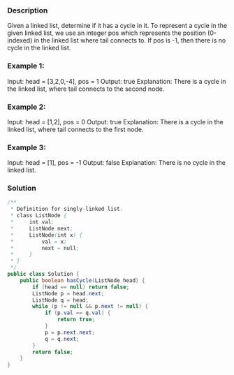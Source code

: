 

### Description
Given a linked list, determine if it has a cycle in it.
To represent a cycle in the given linked list, we use an integer pos which represents the position (0-indexed) in the linked list where tail connects to. If pos is -1, then there is no cycle in the linked list.

 

### Example 1:

Input: head = [3,2,0,-4], pos = 1
Output: true
Explanation: There is a cycle in the linked list, where tail connects to the second node.


### Example 2:

Input: head = [1,2], pos = 0
Output: true
Explanation: There is a cycle in the linked list, where tail connects to the first node.

### Example 3:

Input: head = [1], pos = -1
Output: false
Explanation: There is no cycle in the linked list.

### Solution
```java
/**
 * Definition for singly-linked list.
 * class ListNode {
 *     int val;
 *     ListNode next;
 *     ListNode(int x) {
 *         val = x;
 *         next = null;
 *     }
 * }
 */
public class Solution {
    public boolean hasCycle(ListNode head) {
        if (head == null) return false;
        ListNode p = head.next;
        ListNode q = head;
        while (p != null && p.next != null) {
            if (p.val == q.val) {
                return true;
            }
            p = p.next.next;
            q = q.next;
        }
        return false;
    }
}
```

